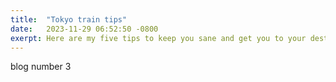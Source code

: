 ```yaml
---
title:  "Tokyo train tips"
date:   2023-11-29 06:52:50 -0800
exerpt: Here are my five tips to keep you sane and get you to your destination on the Tokyo Subway.
---
```

blog number 3